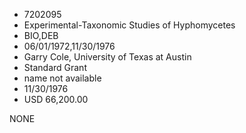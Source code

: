 * 7202095
* Experimental-Taxonomic Studies of Hyphomycetes
* BIO,DEB
* 06/01/1972,11/30/1976
* Garry Cole, University of Texas at Austin
* Standard Grant
*   name not available
* 11/30/1976
* USD 66,200.00

NONE